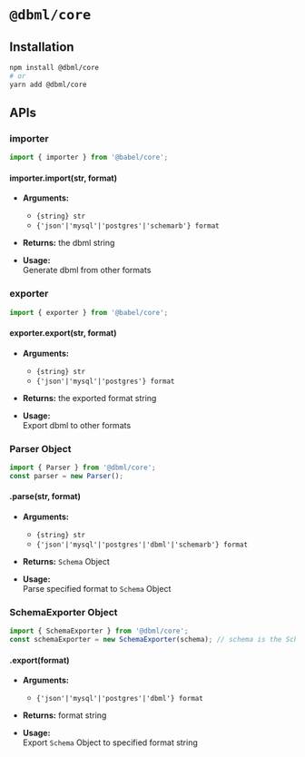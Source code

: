# `@dbml/core`

## Installation
```bash
npm install @dbml/core
# or
yarn add @dbml/core
```

## APIs

### importer
```javascript
import { importer } from '@babel/core';
```

#### importer.import(str, format)

* **Arguments:**  
  * ```{string} str```
  * ```{'json'|'mysql'|'postgres'|'schemarb'} format```

* **Returns:** the dbml string
* **Usage:**  
Generate dbml from other formats

### exporter
```javascript
import { exporter } from '@babel/core';
```

#### exporter.export(str, format)

* **Arguments:**  
  * ```{string} str```
  * ```{'json'|'mysql'|'postgres'} format```

* **Returns:** the exported format string
* **Usage:**  
Export dbml to other formats

### Parser Object

```javascript
import { Parser } from '@dbml/core';
const parser = new Parser();
```

#### .parse(str, format)
* **Arguments:**  
  * ```{string} str```
  * ```{'json'|'mysql'|'postgres'|'dbml'|'schemarb'} format```

* **Returns:** ```Schema``` Object
* **Usage:**  
Parse specified format to ```Schema``` Object

### SchemaExporter Object

```javascript
import { SchemaExporter } from '@dbml/core';
const schemaExporter = new SchemaExporter(schema); // schema is the Schema Object
```

#### .export(format)
* **Arguments:**  
  * ```{'json'|'mysql'|'postgres'|'dbml'} format```

* **Returns:** format string
* **Usage:**  
Export ```Schema``` Object to specified format string
